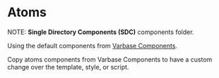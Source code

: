 # Atoms

NOTE: **Single Directory Components (SDC)** components folder.

Using the default components from [Varbase Components](https://www.drupal.org/project/varbase_components).

Copy atoms components from Varbase Components to have a custom change over the template, style, or script.
